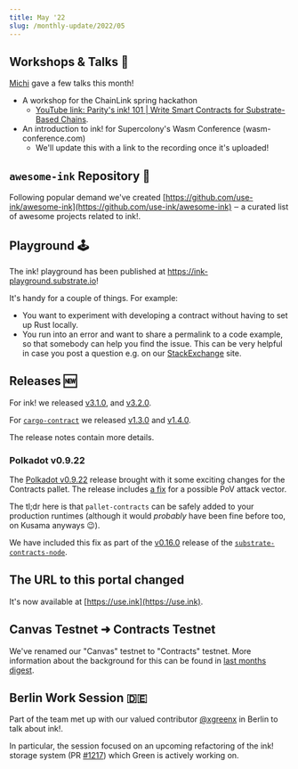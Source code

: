 ```yaml
---
title: May '22
slug: /monthly-update/2022/05
---
```


## Workshops & Talks 🎤

[Michi](https://github.com/cmichi) gave a few talks this month!
- A workshop for the ChainLink spring hackathon
    - [YouTube link: Parity's ink! 101 | Write Smart Contracts for Substrate-Based Chains](https://www.youtube.com/watch?v=_J6BsbOaedw).
- An introduction to ink! for Supercolony's Wasm Conference (wasm-conference.com)
    - We'll update this with a link to the recording once it's uploaded!

## `awesome-ink` Repository 🤩

Following popular demand we've created
[https://github.com/use-ink/awesome-ink](https://github.com/use-ink/awesome-ink) ‒
a curated list of awesome projects related to ink!.

## Playground 🕹

<!-- markdown-link-check-disable-next-line -->
The ink! playground has been published at https://ink-playground.substrate.io!

It's handy for a couple of things. For example:

* You want to experiment with developing a contract without having to set up Rust locally.
* You run into an error and want to share a permalink to a code example, so that somebody
can help you find the issue. This can be very helpful in case you post a question e.g. on our
[StackExchange](https://substrate.stackexchange.com/questions/tagged/ink?tab=Votes) site.

## Releases 🆕

For ink! we released [v3.1.0](https://github.com/use-ink/ink/releases/tag/v3.1.0),
and [v3.2.0](https://github.com/use-ink/ink/releases/tag/v3.2.0).

For [`cargo-contract`](https://github.com/use-ink/cargo-contract/) we released
[v1.3.0](https://github.com/use-ink/cargo-contract/releases/tag/v1.3.0) and [v1.4.0](https://github.com/use-ink/cargo-contract/releases/tag/v1.4.0).

The release notes contain more details.

### Polkadot v0.9.22
The [Polkadot v0.9.22](https://github.com/paritytech/polkadot/releases/tag/v0.9.22)
release brought with it some exciting changes for the Contracts pallet. The release
includes [a fix](https://github.com/paritytech/substrate/pull/11372) for a possible
PoV attack vector.

The tl;dr here is that `pallet-contracts` can be safely added to your production runtimes
(although it would _probably_ have been fine before too, on Kusama anyways 😉).

We have included this fix as part of the [v0.16.0](https://github.com/paritytech/substrate-contracts-node/releases/tag/v0.16.0)
release of the
[`substrate-contracts-node`](https://github.com/paritytech/substrate-contracts-node).

## The URL to this portal changed

It's now available at [https://use.ink](https://use.ink).

## Canvas Testnet ➜ Contracts Testnet

We've renamed our "Canvas" testnet to "Contracts" testnet.
More information about the background for this can be found in
[last months digest](./04.md#canvas-update).

## Berlin Work Session 🇩🇪
Part of the team met up with our valued contributor [@xgreenx](https://github.com/xgreenx)
in Berlin to talk about ink!.

In particular, the session focused on an upcoming refactoring of the ink! storage system
(PR [#1217](https://github.com/use-ink/ink/pull/1217)) which Green is actively
working on.
